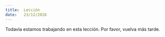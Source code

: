 ```yaml
---
title:  Lección
date:   23/12/2016
---
```


Todavía estamos trabajando en esta lección. Por favor, vuelva más tarde.